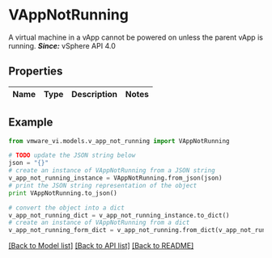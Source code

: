 # VAppNotRunning

A virtual machine in a vApp cannot be powered on unless the parent vApp is running.  ***Since:*** vSphere API 4.0 

## Properties
Name | Type | Description | Notes
------------ | ------------- | ------------- | -------------

## Example

```python
from vmware_vi.models.v_app_not_running import VAppNotRunning

# TODO update the JSON string below
json = "{}"
# create an instance of VAppNotRunning from a JSON string
v_app_not_running_instance = VAppNotRunning.from_json(json)
# print the JSON string representation of the object
print VAppNotRunning.to_json()

# convert the object into a dict
v_app_not_running_dict = v_app_not_running_instance.to_dict()
# create an instance of VAppNotRunning from a dict
v_app_not_running_form_dict = v_app_not_running.from_dict(v_app_not_running_dict)
```
[[Back to Model list]](../README.md#documentation-for-models) [[Back to API list]](../README.md#documentation-for-api-endpoints) [[Back to README]](../README.md)


